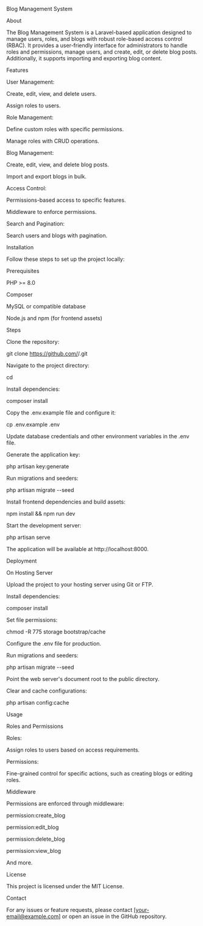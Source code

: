 Blog Management System

About

The Blog Management System is a Laravel-based application designed to manage users, roles, and blogs with robust role-based access control (RBAC). It provides a user-friendly interface for administrators to handle roles and permissions, manage users, and create, edit, or delete blog posts. Additionally, it supports importing and exporting blog content.

Features

User Management:

Create, edit, view, and delete users.

Assign roles to users.

Role Management:

Define custom roles with specific permissions.

Manage roles with CRUD operations.

Blog Management:

Create, edit, view, and delete blog posts.

Import and export blogs in bulk.

Access Control:

Permissions-based access to specific features.

Middleware to enforce permissions.

Search and Pagination:

Search users and blogs with pagination.

Installation

Follow these steps to set up the project locally:

Prerequisites

PHP >= 8.0

Composer

MySQL or compatible database

Node.js and npm (for frontend assets)

Steps

Clone the repository:

git clone https://github.com/<your-username>/<repository-name>.git

Navigate to the project directory:

cd <repository-name>

Install dependencies:

composer install

Copy the .env.example file and configure it:

cp .env.example .env

Update database credentials and other environment variables in the .env file.

Generate the application key:

php artisan key:generate

Run migrations and seeders:

php artisan migrate --seed

Install frontend dependencies and build assets:

npm install && npm run dev

Start the development server:

php artisan serve

The application will be available at http://localhost:8000.

Deployment

On Hosting Server

Upload the project to your hosting server using Git or FTP.

Install dependencies:

composer install

Set file permissions:

chmod -R 775 storage bootstrap/cache

Configure the .env file for production.

Run migrations and seeders:

php artisan migrate --seed

Point the web server's document root to the public directory.

Clear and cache configurations:

php artisan config:cache

Usage

Roles and Permissions

Roles:

Assign roles to users based on access requirements.

Permissions:

Fine-grained control for specific actions, such as creating blogs or editing roles.

Middleware

Permissions are enforced through middleware:

permission:create_blog

permission:edit_blog

permission:delete_blog

permission:view_blog

And more.

License

This project is licensed under the MIT License.

Contact

For any issues or feature requests, please contact [your-email@example.com] or open an issue in the GitHub repository.

